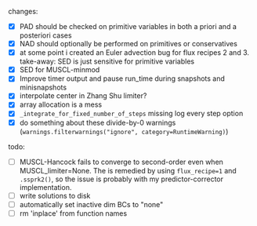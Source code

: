 changes:
- [x] PAD should be checked on primitive variables in both a priori and a posteriori cases
- [x] NAD should optionally be performed on primitives or conservatives
- [x] at some point i created an Euler advection bug for flux recipes 2 and 3. take-away: SED is just sensitive for primitive variables
- [x] SED for MUSCL-minmod
- [x] Improve timer output and pause run_time during snapshots and minisnapshots
- [x] interpolate center in Zhang Shu limiter?
- [x] array allocation is a mess
- [x] `_integrate_for_fixed_number_of_steps` missing log every step option
- [x] do something about these divide-by-0 warnings (`warnings.filterwarnings("ignore", category=RuntimeWarning)`)

todo:
- [ ] MUSCL-Hancock fails to converge to second-order even when MUSCL_limiter=None. The is remedied by using `flux_recipe=1` and `.ssprk2()`, so the issue is probably with my predictor-corrector implementation.
- [ ] write solutions to disk
- [ ] automatically set inactive dim BCs to "none"
- [ ] rm 'inplace' from function names
